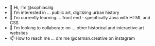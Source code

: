 - 👋 Hi, I’m @sophiasalg
- 👀 I’m interested in ... public art, digitizing urban history
- 🌱 I’m currently learning ... front end - specifically Java with HTML and CSS
- 💞️ I’m looking to collaborate on ... other historical and interactive art websites
- 📫 How to reach me ... dm me @carman.creative on instagram 

<!---
sophiasalg/sophiasalg is a ✨ special ✨ repository because its `README.md` (this file) appears on your GitHub profile.
You can click the Preview link to take a look at your changes.
--->

